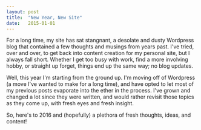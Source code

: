 ```yaml
---
layout: post
title:  "New Year, New Site"
date:   2015-01-01
---
```

For a long time, my site has sat stangnant, a desolate and dusty Wordpress blog that contained a few thoughts and musings from years past.  I've tried, over and over, to get back into content creation for my personal site, but I always fall short. Whether I get too busy with work, find a more involving hobby, or straight up forget, things end up the same way; no blog updates.

Well, this year I'm starting from the ground up.  I'm moving off of Wordpress (a move I've wanted to make for a long time), and have opted to let most of my previous posts evaporate into the ether in the process. I've grown and changed a lot since they were written, and would rather revisit those topics as they come up, with fresh eyes and fresh insight.

So, here's to 2016 and (hopefully) a plethora of fresh thoughts, ideas, and content!